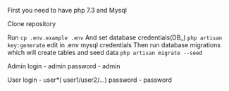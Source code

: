 First you need to have php 7.3 and Mysql

Clone repository

Run
`cp .env.example .env`
And set database credentials(DB_)
`php artisan key:generate`
edit in .env mysql credentials
Then run database migrations which will create tables and seed data
`php artisan migrate --seed`

Admin
    login - admin
    password - admin

User
    login  - user*( user1/user2/...)
    password - password
